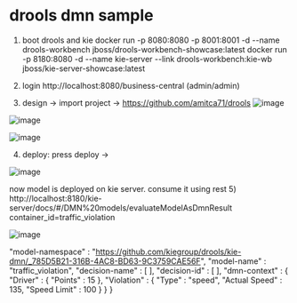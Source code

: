 drools dmn sample
=======================
1) boot drools and kie
docker run -p 8080:8080 -p 8001:8001 -d --name drools-workbench jboss/drools-workbench-showcase:latest 
docker run -p 8180:8080 -d --name kie-server --link drools-workbench:kie-wb jboss/kie-server-showcase:latest

2) login http://localhost:8080/business-central (admin/admin)
3) design -> import project -> https://github.com/amitca71/drools
![image](https://user-images.githubusercontent.com/5821916/136241458-9e0756f5-e597-4c58-b585-c53fe30e2247.png)

![image](https://user-images.githubusercontent.com/5821916/136241884-015fb9f6-3517-44c4-95dd-59b9b2443a20.png)

![image](https://user-images.githubusercontent.com/5821916/136242045-aa3af808-0ad3-419f-b61f-383c7c7655df.png)

4) deploy: press deploy -> 

![image](https://user-images.githubusercontent.com/5821916/136242481-fbbbeb33-eb66-4236-9ded-4a4195d47645.png)

now model is deployed on kie server.
consume it using rest
5) http://localhost:8180/kie-server/docs/#/DMN%20models/evaluateModelAsDmnResult
container_id=traffic_violation

![image](https://user-images.githubusercontent.com/5821916/136243698-c240279c-bd77-4259-9caf-cfebd893c17d.png)

"model-namespace" : "https://github.com/kiegroup/drools/kie-dmn/_785D5B21-316B-4AC8-BD63-9C3759CAE56F",
  "model-name" : "traffic_violation",
  "decision-name" : [ ],
  "decision-id" : [ ],
  "dmn-context" :
  {
    "Driver" :
    {
  	   "Points" : 15
    },
  	"Violation" :
    {
  		"Type" : "speed",
  		"Actual Speed" : 135,
  		"Speed Limit" : 100
  	}
  }
}

